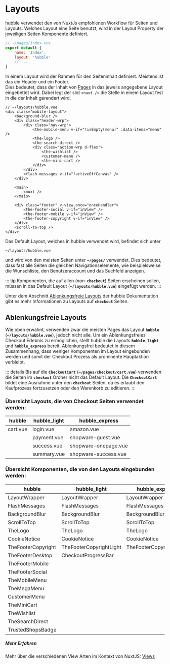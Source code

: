# Layouts

hubble verwendet den von NuxtJs empfohlenen Workflow für Seiten und Layouts. 
Welches Layout eine Seite benutzt, wird in der Layout Property der jeweiligen Seiten Komponente definiert. 

``` js
// ~/pages/index.vue
export default {
    name: 'Index',
    layout: 'hubble'
    // ...
}
```

In einem Layout wird der Rahmen für den Seiteninhalt definiert. 
Meistens ist das ein Header und ein Footer.  
Dies bedeutet, dass der Inhalt von [Pages](pagetypes.md) in das jeweils angegebene Layout eingebettet wird.
Dabei legt der slot `<nuxt />` die Stelle in einem Layout fest in die der Inhalt gerendert wird.

``` vue{19}
// ~/layouts/hubble.vue
<div class="mobile-layout">
    <background-blur />
    <div class="header-wrp">
        <div class="nav-wrp">
            <the-mobile-menu v-if="!isEmpty(menu)" :data-items="menu" />
            <the-logo />
            <the-search-direct />
            <div class="action-wrp d-flex">
                <the-wishlist />
                <customer-menu />
                <the-mini-cart />
            </div>
        </div>
        <flash-messages v-if="!activeOffCanvas" />
    </div>

    <main>
        <nuxt />
    </main>

    <div class="footer" v-view.once="onceHandler">
        <the-footer-social v-if="inView" />
        <the-footer-mobile v-if="inView" />
        <the-footer-copyright v-if="inView" />
    </div>
    <scroll-to-top />
</div>
```

Das Default Layout, welches in hubble verwendet wird, befindet sich unter
```
~/layouts/hubble.vue
```
und wird von den meisten Seiten unter __`~/pages/`__ verwendet.
Dies bedeutet, dass fast alle Seiten die gleichen Navigationselemente, wie beispielsweise die Wunschliste, den Benutzeraccount
und das Suchfeld anzeigen.

::: tip
Komponenten, die auf allen (non-__`checkout`__) Seiten erscheinen sollen, müssen in das Default Layout (__`~/layouts/hubble.vue`__) eingefügt werden.
:::

Unter dem Abschnitt [Ablenkungsfreie Layouts](layouts.md#ablenkungsfreie-layouts) der hubble Dokumentation gibt es mehr Informationen zu Layouts auf __`checkout`__ Seiten.


## Ablenkungsfreie Layouts

Wie oben erwähnt, verwenden zwar die meisten Pages das Layout __`hubble`__ (__`~/layouts/hubble.vue`__), jedoch nicht alle.
Um ein Ablenkungsfreies Checkout Erlebnis zu ermöglichen, stellt hubble die Layouts __`hubble_light`__ und __`hubble_express`__ bereit. 
Ablenkungsfrei bedeutet in diesem Zusammenhang, dass weniger Komponenten im Layout eingebunden werden und somit der Checkout
Prozess als prominente Hauptaktion verbleibt.

::: details
Bis auf die __`CheckoutCart`__ (__`~/pages/checkout/cart.vue`__) verwenden die Seiten im
__`checkout`__ Ordner nicht das Default Layout.
Die __`CheckoutCart`__ bildet eine Ausnahme unter den __`checkout`__ Seiten, da es erlaubt den Kaufprozess fortzusetzen
oder den Warenkorb zu editieren.
:::


### Übersicht Layouts, die von Checkout Seiten verwendet werden:
| hubble | hubble_light | hubble_express | 
| --- | --- | --- |
| cart.vue | login.vue | amazon.vue |
|  | payment.vue | shopware-guest.vue |
|  | success.vue | shopware-onepage.vue |
|  | summary.vue | shopware-success.vue |


### Übersicht Komponenten, die von den Layouts eingebunden werden:

| hubble | hubble_light | hubble_express | 
| --- | --- | --- |
| LayoutWrapper | LayoutWrapper | LayoutWrapper |
| FlashMessages | FlashMessages | FlashMessages |
| BackgroundBlur | BackgroundBlur | BackgroundBlur |
| ScrollToTop | ScrollToTop | ScrollToTop |
| TheLogo | TheLogo | TheLogo |
| CookieNotice | CookieNotice | CookieNotice |
| TheFooterCopyright | TheFooterCopyrightLight | TheFooterCopyrightLight |
| TheFooterDesktop | CheckoutProgressBar |  |
| TheFooterMobile |  |  |
| TheFooterSocial |  |  |
| TheMobileMenu |  |  |
| TheMegaMenu |  |  |
| CustomerMenu |  |  |
| TheMiniCart |  |  |
| TheWishlist |  |  |
| TheSearchDirect |  |  |
| TrustedShopsBadge |  |  |


##### Mehr Erfahren
Mehr über die verschiedenen View Arten im Kontext von NuxtJS: [Views](https://nuxtjs.org/guide/views)

